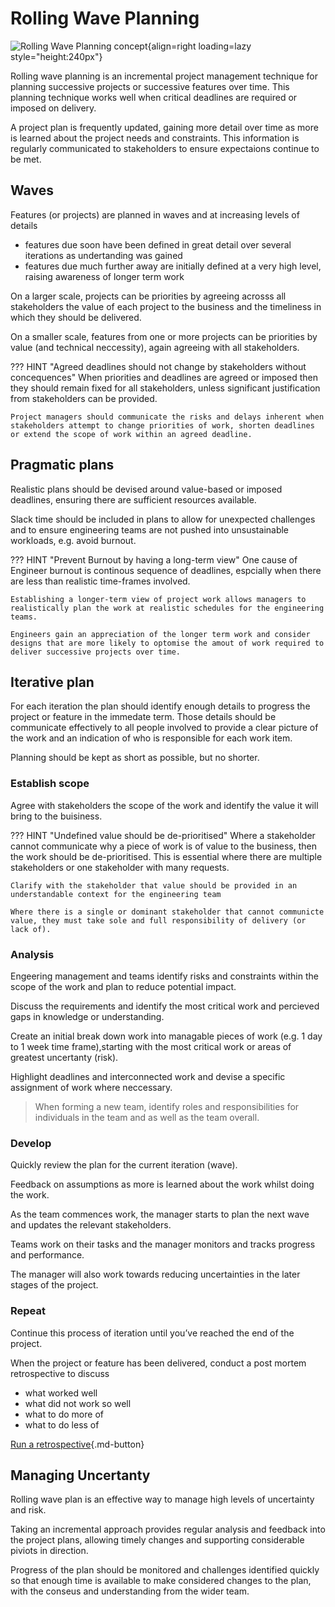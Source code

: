 # Rolling Wave Planning

![Rolling Wave Planning concept](https://github.com/practicalli/graphic-design/blob/live/engineering-playbook/rolling-wave-concept.jpg?raw=true){align=right loading=lazy style="height:240px"}

Rolling wave planning is an incremental project management technique for planning successive projects or successive features over time.  This planning technique works well when critical deadlines are required or imposed on delivery.

A project plan is frequently updated, gaining more detail over time as more is learned about the project needs and constraints.  This information is regularly communicated to stakeholders to ensure expectaions continue to be met.

## Waves

Features (or projects) are planned in waves and at increasing levels of details

- features due soon have been defined in great detail over several iterations as undertanding was gained
- features due much further away are initially defined at a very high level, raising awareness of longer term work

On a larger scale, projects can be priorities by agreeing acrosss all stakeholders the value of each project to the business and the timeliness in which they should be delivered.

On a smaller scale, features from one or more projects can be priorities by value (and technical neccessity), again agreeing with all stakeholders.

??? HINT "Agreed deadlines should not change by stakeholders without concequences"
    When priorities and deadlines are agreed or imposed then they should remain fixed for all stakeholders, unless significant justification from stakeholders can be provided.

    Project managers should communicate the risks and delays inherent when stakeholders attempt to change priorities of work, shorten deadlines or extend the scope of work within an agreed deadline.

## Pragmatic plans

Realistic plans should be devised around value-based or imposed deadlines, ensuring there are sufficient resources available.

Slack time should be included in plans to allow for unexpected challenges and to ensure engineering teams are not pushed into unsustainable workloads, e.g. avoid burnout.

??? HINT "Prevent Burnout by having a long-term view"
    One cause of Engineer burnout is continous sequence of deadlines, espcially when there are less than realistic time-frames involved.

    Establishing a longer-term view of project work allows managers to realistically plan the work at realistic schedules for the engineering teams.  

    Engineers gain an appreciation of the longer term work and consider designs that are more likely to optomise the amout of work required to deliver successive projects over time.

## Iterative plan

For each iteration the plan should identify enough details to progress the project or feature in the immedate term.  Those details  should be communicate effectively to all people involved to provide a clear picture of the work and an indication of who is responsible for each work item.

Planning should be kept as short as possible, but no shorter.

### Establish scope

Agree with stakeholders the scope of the work and identify the value it will bring to the buisiness.

??? HINT "Undefined value should be de-prioritised"
    Where a stakeholder cannot communicate why a piece of work is of value to the business, then the work should be de-prioritised.  This is essential where there are multiple stakeholders or one stakeholder with many requests.

    Clarify with the stakeholder that value should be provided in an understandable context for the engineering team

    Where there is a single or dominant stakeholder that cannot communicte value, they must take sole and full responsibility of delivery (or lack of).

### Analysis

Engeering management and teams identify risks and constraints within the scope of the work and plan to reduce potential impact.

Discuss the requirements and identify the most critical work and percieved gaps in knowledge or understanding.

Create an initial break down work into managable pieces of work (e.g. 1 day to 1 week time frame),starting with the most critical work or areas of greatest uncertanty (risk).

Highlight deadlines and interconnected work and devise a specific assignment of work where neccessary.

> When forming a new team, identify roles and responsibilities for individuals in the team and as well as the team overall.

### Develop

Quickly review the plan for the current iteration (wave).

Feedback on assumptions as more is learned about the work whilst doing the work.  

As the team commences work, the manager starts to plan the next wave and updates the relevant stakeholders.

Teams work on their tasks and the manager monitors and tracks progress and performance.

The manager will also work towards reducing uncertainties in the later stages of the project.

### Repeat

Continue this process of iteration until you’ve reached the end of the project.

When the project or feature has been delivered, conduct a post mortem retrospective to discuss

- what worked well
- what did not work so well
- what to do more of
- what to do less of

[Run a retrospective](retrospective.md){.md-button}

## Managing Uncertanty

Rolling wave plan is an effective way to manage high levels of uncertainty and risk.

Taking an incremental approach provides regular analysis and feedback into the project plans, allowing timely changes and supporting considerable piviots in direction.

Progress of the plan should be monitored and challenges identified quickly so that enough time is available to make considered changes to the plan, with the conseus and understanding from the wider team.
